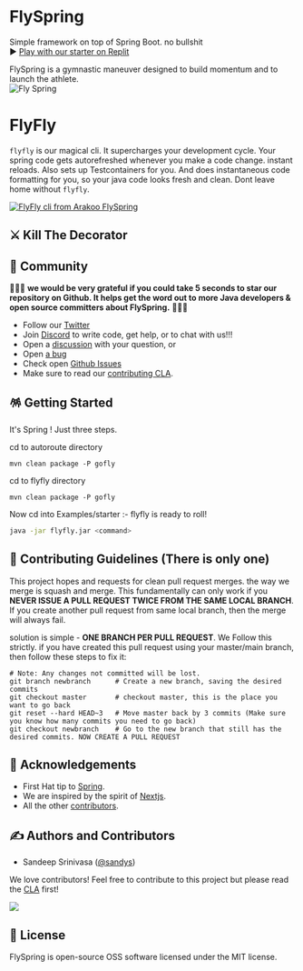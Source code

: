 # FlySpring
Simple framework on top of Spring Boot. no bullshit   
 ▶ [Play with our starter on Replit](https://replit.com/@arakoodev/starter)

FlySpring is a gymnastic maneuver designed to build momentum and to launch the athlete.  
![Fly Spring](https://user-images.githubusercontent.com/76883/206560658-582a632f-bd32-4b0c-8359-ae2b9e49defe.png)

# FlyFly
`flyfly` is our magical cli. It supercharges your development cycle. Your spring code gets autorefreshed whenever you make a code change. instant reloads. Also sets up Testcontainers for you.
And does instantaneous code formatting for you, so your java code looks fresh and clean. Dont leave home without `flyfly`.

[![FlyFly cli from Arakoo FlySpring](https://user-images.githubusercontent.com/76883/210039417-6b513ed8-8a25-4e69-83c5-49ab05520c9d.jpg)](https://youtu.be/ZH86LTfjWtU)


## ⚔️ Kill The Decorator


## 🎊 Community

💫💫💫 **we would be very grateful if you could take 5 seconds to star our repository on Github. It helps get the word out to more Java developers & open source committers about FlySpring.** 💫💫💫

- Follow our [Twitter](https://twitter.com/arakoodev)
- Join  [Discord](https://discord.gg/MtEPK9cnSF) to write code, get help, or to chat with us!!!
- Open a [discussion](https://github.com/arakoodev/FlySpring/discussions/new) with your question, or
- Open [a bug](https://github.com/arakoodev/FlySpring/issues/new)
- Check open [Github Issues](https://github.com/arakoodev/FlySpring/issues)
- Make sure to read our [contributing CLA](https://github.com/arakoodev/.github/blob/main/CLA.md).

## 🪅 Getting Started

It's Spring ! Just three steps.

cd to autoroute directory
```console
mvn clean package -P gofly
```
cd to flyfly directory
```console
mvn clean package -P gofly
```
Now cd into Examples/starter :- flyfly is ready to roll!
```bash
java -jar flyfly.jar <command>
```

## 🧐 Contributing Guidelines (There is only one)

This project hopes and requests for clean pull request merges. the way we merge is squash and merge. This fundamentally can only work if you **NEVER ISSUE A PULL REQUEST TWICE FROM THE SAME LOCAL BRANCH**. If you create another pull request from same local branch, then the merge will always fail.

solution is simple - **ONE BRANCH PER PULL REQUEST**. We Follow this strictly. if you have created this pull request using your master/main branch, then follow these steps to fix it:
```
# Note: Any changes not committed will be lost.
git branch newbranch      # Create a new branch, saving the desired commits
git checkout master       # checkout master, this is the place you want to go back
git reset --hard HEAD~3   # Move master back by 3 commits (Make sure you know how many commits you need to go back)
git checkout newbranch    # Go to the new branch that still has the desired commits. NOW CREATE A PULL REQUEST
```

## 💌 Acknowledgements

- First Hat tip to  [Spring](https://github.com/spring-projects/spring-framework).
- We are inspired by the spirit of [Nextjs](https://github.com/vercel/next.js/).
- All the other [contributors](https://github.com/wootzapp/wootz-browser/graphs/contributors).

## ✍️ Authors and Contributors

- Sandeep Srinivasa ([@sandys](https://twitter.com/sandeepssrin))

We love contributors! Feel free to contribute to this project but please read the [CLA](https://github.com/wootzapp/.github/blob/main/CLA.md) first!

<a href="https://github.com/arakoodev/FlySpring/graphs/contributors">
  <img src="https://contrib.rocks/image?repo=arakoodev/FlySpring&max=300&columns=12&anon=0" />
</a>

## 📜 License

FlySpring is open-source OSS software licensed under the MIT license.

